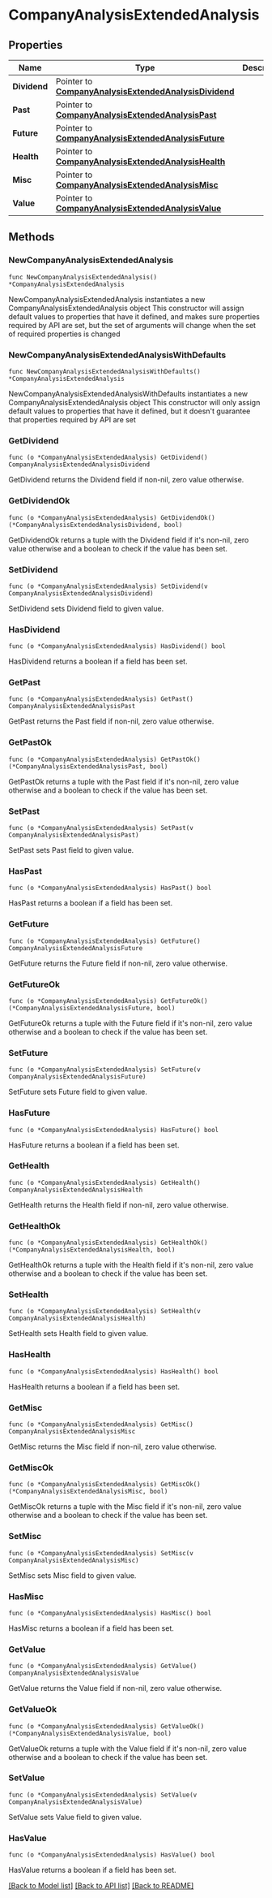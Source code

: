 # CompanyAnalysisExtendedAnalysis

## Properties

Name | Type | Description | Notes
------------ | ------------- | ------------- | -------------
**Dividend** | Pointer to [**CompanyAnalysisExtendedAnalysisDividend**](companyAnalysisExtendedAnalysisDividend.md) |  | [optional] 
**Past** | Pointer to [**CompanyAnalysisExtendedAnalysisPast**](companyAnalysisExtendedAnalysisPast.md) |  | [optional] 
**Future** | Pointer to [**CompanyAnalysisExtendedAnalysisFuture**](companyAnalysisExtendedAnalysisFuture.md) |  | [optional] 
**Health** | Pointer to [**CompanyAnalysisExtendedAnalysisHealth**](companyAnalysisExtendedAnalysisHealth.md) |  | [optional] 
**Misc** | Pointer to [**CompanyAnalysisExtendedAnalysisMisc**](companyAnalysisExtendedAnalysisMisc.md) |  | [optional] 
**Value** | Pointer to [**CompanyAnalysisExtendedAnalysisValue**](companyAnalysisExtendedAnalysisValue.md) |  | [optional] 

## Methods

### NewCompanyAnalysisExtendedAnalysis

`func NewCompanyAnalysisExtendedAnalysis() *CompanyAnalysisExtendedAnalysis`

NewCompanyAnalysisExtendedAnalysis instantiates a new CompanyAnalysisExtendedAnalysis object
This constructor will assign default values to properties that have it defined,
and makes sure properties required by API are set, but the set of arguments
will change when the set of required properties is changed

### NewCompanyAnalysisExtendedAnalysisWithDefaults

`func NewCompanyAnalysisExtendedAnalysisWithDefaults() *CompanyAnalysisExtendedAnalysis`

NewCompanyAnalysisExtendedAnalysisWithDefaults instantiates a new CompanyAnalysisExtendedAnalysis object
This constructor will only assign default values to properties that have it defined,
but it doesn't guarantee that properties required by API are set

### GetDividend

`func (o *CompanyAnalysisExtendedAnalysis) GetDividend() CompanyAnalysisExtendedAnalysisDividend`

GetDividend returns the Dividend field if non-nil, zero value otherwise.

### GetDividendOk

`func (o *CompanyAnalysisExtendedAnalysis) GetDividendOk() (*CompanyAnalysisExtendedAnalysisDividend, bool)`

GetDividendOk returns a tuple with the Dividend field if it's non-nil, zero value otherwise
and a boolean to check if the value has been set.

### SetDividend

`func (o *CompanyAnalysisExtendedAnalysis) SetDividend(v CompanyAnalysisExtendedAnalysisDividend)`

SetDividend sets Dividend field to given value.

### HasDividend

`func (o *CompanyAnalysisExtendedAnalysis) HasDividend() bool`

HasDividend returns a boolean if a field has been set.

### GetPast

`func (o *CompanyAnalysisExtendedAnalysis) GetPast() CompanyAnalysisExtendedAnalysisPast`

GetPast returns the Past field if non-nil, zero value otherwise.

### GetPastOk

`func (o *CompanyAnalysisExtendedAnalysis) GetPastOk() (*CompanyAnalysisExtendedAnalysisPast, bool)`

GetPastOk returns a tuple with the Past field if it's non-nil, zero value otherwise
and a boolean to check if the value has been set.

### SetPast

`func (o *CompanyAnalysisExtendedAnalysis) SetPast(v CompanyAnalysisExtendedAnalysisPast)`

SetPast sets Past field to given value.

### HasPast

`func (o *CompanyAnalysisExtendedAnalysis) HasPast() bool`

HasPast returns a boolean if a field has been set.

### GetFuture

`func (o *CompanyAnalysisExtendedAnalysis) GetFuture() CompanyAnalysisExtendedAnalysisFuture`

GetFuture returns the Future field if non-nil, zero value otherwise.

### GetFutureOk

`func (o *CompanyAnalysisExtendedAnalysis) GetFutureOk() (*CompanyAnalysisExtendedAnalysisFuture, bool)`

GetFutureOk returns a tuple with the Future field if it's non-nil, zero value otherwise
and a boolean to check if the value has been set.

### SetFuture

`func (o *CompanyAnalysisExtendedAnalysis) SetFuture(v CompanyAnalysisExtendedAnalysisFuture)`

SetFuture sets Future field to given value.

### HasFuture

`func (o *CompanyAnalysisExtendedAnalysis) HasFuture() bool`

HasFuture returns a boolean if a field has been set.

### GetHealth

`func (o *CompanyAnalysisExtendedAnalysis) GetHealth() CompanyAnalysisExtendedAnalysisHealth`

GetHealth returns the Health field if non-nil, zero value otherwise.

### GetHealthOk

`func (o *CompanyAnalysisExtendedAnalysis) GetHealthOk() (*CompanyAnalysisExtendedAnalysisHealth, bool)`

GetHealthOk returns a tuple with the Health field if it's non-nil, zero value otherwise
and a boolean to check if the value has been set.

### SetHealth

`func (o *CompanyAnalysisExtendedAnalysis) SetHealth(v CompanyAnalysisExtendedAnalysisHealth)`

SetHealth sets Health field to given value.

### HasHealth

`func (o *CompanyAnalysisExtendedAnalysis) HasHealth() bool`

HasHealth returns a boolean if a field has been set.

### GetMisc

`func (o *CompanyAnalysisExtendedAnalysis) GetMisc() CompanyAnalysisExtendedAnalysisMisc`

GetMisc returns the Misc field if non-nil, zero value otherwise.

### GetMiscOk

`func (o *CompanyAnalysisExtendedAnalysis) GetMiscOk() (*CompanyAnalysisExtendedAnalysisMisc, bool)`

GetMiscOk returns a tuple with the Misc field if it's non-nil, zero value otherwise
and a boolean to check if the value has been set.

### SetMisc

`func (o *CompanyAnalysisExtendedAnalysis) SetMisc(v CompanyAnalysisExtendedAnalysisMisc)`

SetMisc sets Misc field to given value.

### HasMisc

`func (o *CompanyAnalysisExtendedAnalysis) HasMisc() bool`

HasMisc returns a boolean if a field has been set.

### GetValue

`func (o *CompanyAnalysisExtendedAnalysis) GetValue() CompanyAnalysisExtendedAnalysisValue`

GetValue returns the Value field if non-nil, zero value otherwise.

### GetValueOk

`func (o *CompanyAnalysisExtendedAnalysis) GetValueOk() (*CompanyAnalysisExtendedAnalysisValue, bool)`

GetValueOk returns a tuple with the Value field if it's non-nil, zero value otherwise
and a boolean to check if the value has been set.

### SetValue

`func (o *CompanyAnalysisExtendedAnalysis) SetValue(v CompanyAnalysisExtendedAnalysisValue)`

SetValue sets Value field to given value.

### HasValue

`func (o *CompanyAnalysisExtendedAnalysis) HasValue() bool`

HasValue returns a boolean if a field has been set.


[[Back to Model list]](../README.md#documentation-for-models) [[Back to API list]](../README.md#documentation-for-api-endpoints) [[Back to README]](../README.md)


